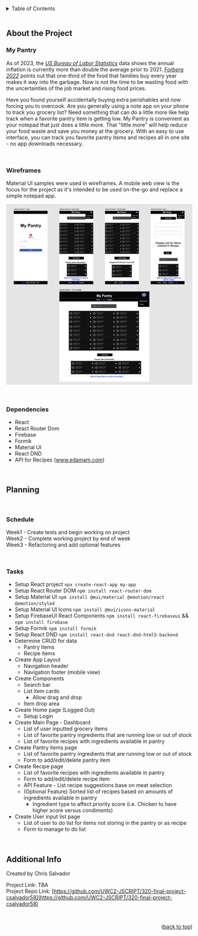 <a name="readme-top"></a>

<!-- TABLE OF CONTENTS -->

<details>
  <summary>Table of Contents</summary>
  <ol>
    <li>
      <a href="#about-the-project">About The Project</a>
      <ul>
        <li><a href="#wireframes">Wireframes</a></li>
        <li><a href="#dependencies">Dependencies</a></li>
      </ul>
    </li>
    <li>
      <a href="#planning">Planning</a>
      <ul>
        <li><a href="#schedule">Schedule</a></li>
        <li><a href="#tasks">Tasks</a></li>
      </ul>
    </li>
    <li><a href="#additional-info">Additional Info</a></li>
  </ol>
</details>
<br/>



<!-- ABOUT THE PROJECT -->
## About the Project
### My Pantry

As of 2023, the <cite>[US Bureau of Labor Statistics][1]</cite> data shows the annual inflation is currently more than double the average prior to 2021.  <cite>[Forberg 2022][2]</cite> points out that one-third of the food that families buy every year makes it way into the garbage.  Now is not the time to be wasting food with the uncertainties of the job market and rising food prices.  

Have you found yourself accidentally buying extra perishables and now forcing you to overcook.  Are you generally using a note app on your phone to track you grocery list?  Need something that can do a little more like help track when a favorite pantry item is getting low.  My Pantry is convenient as your notepad that just does a little more.  That "little more" will help reduce your food waste and save you money at the grocery.  With an easy to use interface, you can track you favorite pantry items and recipes all in one site - no app downloads necessary.

[1]: https://www.usinflationcalculator.com/inflation/current-inflation-rates/
[2]: https://finance.yahoo.com/news/average-household-wastes-over-1-220000160.html

<br/>

### Wireframes

Material UI samples were used in wireframes.  A mobile web view is the focus for the project as it's intended to be used on-the-go and replace a simple notepad app.

![Mobile and Desktop sample of My Pantry](Wireframe.png)

<br/>

### Dependencies

* React
* React Router Dom
* Firebase
* Formik
* Material UI
* React DND
* API for Recipes (www.edamam.com)

<br/>


<!-- PLANNING -->
## Planning

<br/>

### Schedule
Week1 - Create tests and begin working on project<br/>
Week2 - Complete working project by end of week<br/>
Week3 - Refactoring and add optional features<br/>

<br/>


### Tasks
* Setup React project `npx create-react-app my-app`
* Setup React Router DOM `npm install react-router-dom`
* Setup Material UI `npm install @mui/material @emotion/react @emotion/styled`
* Setup Material UI Icons `npm install @mui/icons-material`
* Setup FirebaseUI React Components `npm install react-firebaseui` && `npm install firebase`
* Setup Formik `npm install formik`
* Setup React DND `npm install react-dnd react-dnd-html5-backend`
* Determine CRUD for data
  * Pantry items
  * Recipe items
* Create App Layout
  * Navigation header
  * Navigation footer (mobile view)
* Create Components
  * Search bar
  * List item cards
    * Allow drag and drop
  * Item drop area
* Create Home page (Logged Out)
  * Setup Login
* Create Main Page - Dashboard
  * List of user inputted grocery items
  * List of favorite pantry ingredients that are running low or out of stock
  * List of favorite recipes with ingredients available in pantry
* Create Pantry items page
  * List of favorite pantry ingredients that are running low or out of stock
  * Form to add/edit/delete pantry item
* Create Recipe page
  * List of favorite recipes with ingredients available in pantry
  * Form to add/edit/delete recipe item
  * API Feature - List recipe suggestions base on meat selection
  * (Optional Feature) Sorted list of recipes based on amounts of ingredients available in pantry
    * Ingredient type to affect priority score (i.e. Chicken to have higher score versus condiments)
* Create User input list page
  * List of user to do list for items not storing in the pantry or as recipe
  * Form to manage to do list



<br/>

<!-- Additional Info -->
## Additional Info

Created by Chris Salvador

Project Link: TBA<br>
Project Repo Link: [https://github.com/UWC2-JSCRIPT/320-final-project-csalvador58](https://github.com/UWC2-JSCRIPT/320-final-project-csalvador58)

<br/>

<p align="right">(<a href="#readme-top">back to top</a>)</p>